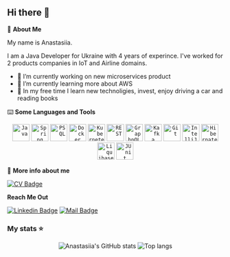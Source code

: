 ## Hi there 👋

🌠 **About Me**

My name is Anastasiia. 

I am a Java Developer for Ukraine with 4 years of experince. I've worked for 2 products companies in IoT and Airline domains.

- 🔭 I’m currently working on new microservices product
- 🌱 I’m currently learning more about AWS
- 🌟 In my free time I learn new technoligies, invest, enjoy driving a car and reading books

⌨️ **Some Languages and Tools**

<div align="center">
	<code><img width="40" src="https://user-images.githubusercontent.com/25181517/117201156-9a724800-adec-11eb-9a9d-3cd0f67da4bc.png" alt="Java" title="Java"/></code>
	<code><img width="40" src="https://user-images.githubusercontent.com/25181517/117201470-f6d56780-adec-11eb-8f7c-e70e376cfd07.png" alt="Spring" title="Spring"/></code>
	<code><img width="40" src="https://user-images.githubusercontent.com/25181517/117208740-bfb78400-adf5-11eb-97bb-09072b6bedfc.png" alt="PSQL" title="PSQL"></code>
	<code><img width="40" src="https://user-images.githubusercontent.com/25181517/117207330-263ba280-adf4-11eb-9b97-0ac5b40bc3be.png" alt="Docker" title="Docker"></code>
	<code><img width="40" src="https://user-images.githubusercontent.com/25181517/182534006-037f08b5-8e7b-4e5f-96b6-5d2a5558fa85.png" alt="Kubernetes" title="Kubernetes"></code>
	<code><img width="40" src="https://user-images.githubusercontent.com/25181517/192107858-fe19f043-c502-4009-8c47-476fc89718ad.png" alt="REST" title="REST"></code>
	<code><img width="40" src="https://user-images.githubusercontent.com/25181517/192107856-aa92c8b1-b615-47c3-9141-ed0d29a90239.png" alt="GraphpQL" title="GraphpQL"></code>
	<code><img width="40" src="https://user-images.githubusercontent.com/25181517/192107004-2d2fff80-d207-4916-8a3e-130fee5ee495.png" alt="Kafka" title="Kafka"></code>
	<code><img width="40" src="https://user-images.githubusercontent.com/25181517/192108372-f71d70ac-7ae6-4c0d-8395-51d8870c2ef0.png" alt="Git" title="Git"></code>
	<code><img width="40" src="https://user-images.githubusercontent.com/25181517/192108890-200809d1-439c-4e23-90d3-b090cf9a4eea.png" alt="IntelliJ" title="IntelliJ"></code>
	<code><img width="40" src="https://user-images.githubusercontent.com/25181517/117207493-49665200-adf4-11eb-808e-a9c0fcc2a0a0.png" alt="Hibernate" title="Hibernate"></code>
	<code><img width="40" src="https://user-images.githubusercontent.com/25181517/183891673-32824908-bc5d-44f8-8f72-f0415822404a.png" alt="Liquibase" title="Liquibase"></code>
	<code><img width="40" src="https://user-images.githubusercontent.com/25181517/117533873-484d4480-afef-11eb-9fad-67c8605e3592.png" alt="JUnit" title="JUnit"></code>
</div>

🎯 **More info about me**

[![CV Badge](https://img.shields.io/badge/-My_CV-6aa84f?style=flat&labelColor=6aa84f&logo=cv&logoColor=white)](https://drive.google.com/file/d/1HCynwocuNhzCucmc96nfiy-z2xP7Nbyt/view?usp=sharing)





**Reach Me Out**

[![Linkedin Badge](https://img.shields.io/badge/-Anastasiia_Tkachenko-0e76a8?style=flat&labelColor=0e76a8&logo=linkedin&logoColor=white)](https://www.linkedin.com/in/anastasiia-tkachenko0/) 
[![Mail Badge](https://img.shields.io/badge/-Anastasiia_Tkachenko-c0392b?style=flat&labelColor=c0392b&logo=gmail&logoColor=white)](mailto:anastasiia.tkachenko12@gmail.com)


### My stats ⭐

<div align="center">
<img alt="Anastasiia's GitHub stats" src="https://github-readme-stats.vercel.app/api?username=Natiik&show_icons=true&theme=transparent"/>
<img alt="Top langs" src="https://github-readme-stats.vercel.app/api/top-langs/?username=Natiik&layout=compact&&langs_count=8"/>
</div>

<!--
**Natiik/Natiik** is a ✨ _special_ ✨ repository because its `README.md` (this file) appears on your GitHub profile.

